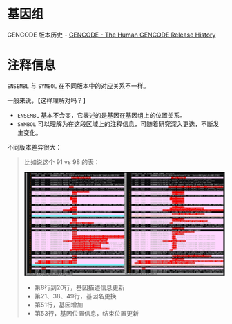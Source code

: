 # 基因组

GENCODE 版本历史 - [GENCODE - The Human GENCODE Release History](https://www.gencodegenes.org/human/releases.html)

# 注释信息

`ENSEMBL` 与 `SYMBOL` 在不同版本中的对应关系不一样。

一般来说，【这样理解对吗？】
- `ENSEMBL` 基本不会变，它表述的是基因在基因组上的位置关系。
- `SYMBOL` 可以理解为在这段区域上的注释信息，可随着研究深入更迭，不断发生变化。



不同版本差异很大：

> 比如说这个 91 vs 98 的表：
> 
> ![图 1](images/ref_2020-12-28_15-36-45.png)  
> 
> - 第8行到20行，基因描述信息更新
> - 第21、38、49行，基因名更换
> - 第51行，基因增加
> - 第53行，基因位置信息，结束位置更新